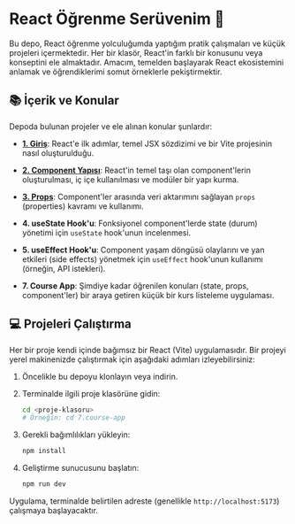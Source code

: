 # React Öğrenme Serüvenim 🚀

Bu depo, React öğrenme yolculuğumda yaptığım pratik çalışmaları ve küçük projeleri içermektedir. Her bir klasör, React'in farklı bir konusunu veya konseptini ele almaktadır. Amacım, temelden başlayarak React ekosistemini anlamak ve öğrendiklerimi somut örneklerle pekiştirmektir.

## 📚 İçerik ve Konular

Depoda bulunan projeler ve ele alınan konular şunlardır:

*   **[1. Giriş](./1.giris/)**: React'e ilk adımlar, temel JSX sözdizimi ve bir Vite projesinin nasıl oluşturulduğu.

*   **[2. Component Yapısı](./2.companent-yapisi/)**: React'in temel taşı olan component'lerin oluşturulması, iç içe kullanılması ve modüler bir yapı kurma.

*   **[3. Props](./3.props/)**: Component'ler arasında veri aktarımını sağlayan `props` (properties) kavramı ve kullanımı.

*   **4. useState Hook'u**: Fonksiyonel component'lerde state (durum) yönetimi için `useState` hook'unun incelenmesi.

*   **5. useEffect Hook'u**: Component yaşam döngüsü olaylarını ve yan etkileri (side effects) yönetmek için `useEffect` hook'unun kullanımı (örneğin, API istekleri).

*   **7. Course App**: Şimdiye kadar öğrenilen konuları (state, props, component'ler) bir araya getiren küçük bir kurs listeleme uygulaması.

## 💻 Projeleri Çalıştırma

Her bir proje kendi içinde bağımsız bir React (Vite) uygulamasıdır. Bir projeyi yerel makinenizde çalıştırmak için aşağıdaki adımları izleyebilirsiniz:

1.  Öncelikle bu depoyu klonlayın veya indirin.

2.  Terminalde ilgili proje klasörüne gidin:
    ```bash
    cd <proje-klasoru>
    # Örneğin: cd 7.course-app
    ```

3.  Gerekli bağımlılıkları yükleyin:
    ```bash
    npm install
    ```

4.  Geliştirme sunucusunu başlatın:
    ```bash
    npm run dev
    ```

Uygulama, terminalde belirtilen adreste (genellikle `http://localhost:5173`) çalışmaya başlayacaktır.